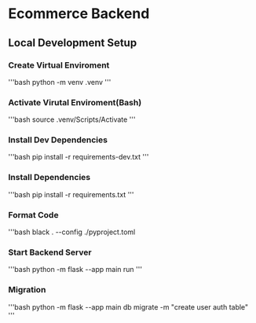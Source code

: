 # Ecommerce Backend

## Local Development Setup
### Create Virtual Enviroment 
'''bash
python -m venv .venv
'''

### Activate Virutal Enviroment(Bash)
'''bash
source .venv/Scripts/Activate
'''

### Install Dev Dependencies
'''bash
pip install -r requirements-dev.txt
'''



### Install Dependencies
'''bash
pip install -r requirements.txt
'''

### Format Code
'''bash
black . --config ./pyproject.toml

### Start Backend Server
'''bash
python -m flask --app main run
'''

### Migration
'''bash
python -m flask --app main db migrate -m "create user auth table"
'''
